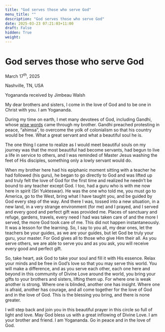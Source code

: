 ```yaml
---
title: "God serves those who serve God"
menu_title: ""
description: "God serves those who serve God"
date: 2025-03-23 07:21:03+11:00
draft: False
hidden: True
weight:
---
```

# God serves those who serve God

March 17<sup>th</sup>, 2025

Nashville, TN, USA

Yogananda received by Jimbeau Walsh

My dear brothers and sisters, I come in the love of God and to be one in Christ with you. I am Yogananda.

During my time on earth, I met many devotees of God, including Gandhi, whose [wise words](/contemporary-messages/messages-sorted-year/messages-2025/en-2025-3-17-1-jw-mahatma-gandhi/) came through my brother. Gandhi preached protesting in peace, “ahimsa”, to overcome the yolk of colonialism so that his country would be free. What a great servant and what a beautiful soul he is.

The one thing I came to realize as I would meet beautiful souls on my journey was that the most beautiful had become servants, had begun to live a life in service to others, and I was reminded of Master Jesus washing the feet of His disciples, something only a lowly servant would do.

When my brother here had his epiphanic moment sitting with a teacher he had followed (his guru), he began to go directly to God and was lifted up and truly felt the love of God for the first time and realized he needn’t be bound to any teacher except God. I too, had a guru who is with me now here in spirit (Sri Yukteswar). He was the one who told me, you must go to America, go to the West, bring what I have taught you, and be guided by God every step of the way. And there I was, tossed into a new situation, in a new land, in a very strange environment (for me) and I prayed, and I served and every good and perfect gift was provided me. Places of sanctuary and refuge, gardens, travels, every need I had was taken care of and the more I served, the more God took care of me. This did not happen instantaneously. It was a lesson for the learning. So, I say to you all, my dear ones, let the teachers be your guides, as we are your guides, but let God be truly your guru, your master. For God gives all to those who give Him their all. As you serve others, we are able to serve you and as you ask, you will receive every good and perfect gift.

So, take heart, ask God to take your soul and fill it with His essence. Relax your minds and be free in God’s love so that you may serve this world. You will make a difference, and as you serve each other, each one here and beyond in this community of Divine Love around the world, you bring your gifts to your brothers and sisters, lifting them up. For where one is weak another is strong. Where one is blinded, another one has insight. Where one is afraid, another has courage, and all come together for the love of God and in the love of God. This is the blessing you bring, and there is none greater.

I will step back and join you in this beautiful prayer in this circle so full of light and love. May God bless us with a great inflowing of Divine Love. I am your brother and friend. I am Yogananda. Go in peace and in the love of God.
